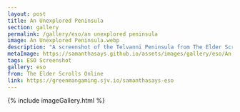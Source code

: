 ```yaml
---
layout: post
title: An Unexplored Peninsula
section: gallery
permalink: /gallery/eso/an unexplored peninsula
image: An Unexplored Peninsula.webp
description: "A screenshot of the Telvanni Peninsula from The Elder Scrolls Online: Necrom, taken by Samantha Says."
metaImage: https://samanthasays.github.io/assets/images/gallery/eso/An Unexplored Peninsula.webp
tags: ESO Screenshot
gallery: eso
from: The Elder Scrolls Online
link: https://greenmangaming.sjv.io/samanthasays-eso
---
```

{% include imageGallery.html %}
